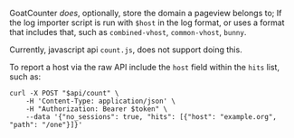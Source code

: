 GoatCounter *does*, optionally, store the domain a pageview belongs to;
If the log importer script is run with `$host` in the log format, or uses a
format that includes that, such as `combined-vhost`, `common-vhost`, `bunny`.

Currently, javascript api `count.js`, does not support doing this.

To report a host via the raw API include the `host` field within the `hits` list, such as:

```
curl -X POST "$api/count" \
    -H 'Content-Type: application/json' \
    -H "Authorization: Bearer $token" \
    --data '{"no_sessions": true, "hits": [{"host": "example.org", "path": "/one"}]}'
```
